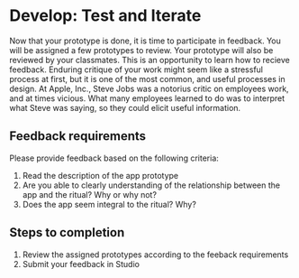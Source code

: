 # Develop: Test and Iterate

Now that your prototype is done, it is time to participate in feedback. You will be assigned a few prototypes to review. Your prototype will also be reviewed by your classmates. This is an opportunity to learn how to recieve feedback. Enduring critique of your work might seem like a stressful process at first, but it is one of the most common, and useful processes in design. At Apple, Inc., Steve Jobs was a notorius critic on employees work, and at times vicious. What many employees learned to do was to interpret what Steve was saying, so they could elicit useful information.

## Feedback requirements

Please provide feedback based on the following criteria:

1. Read the description of the app prototype
2. Are you able to clearly understanding of the relationship between the app and the ritual? Why or why not?
3. Does the app seem integral to the ritual? Why? 

## Steps to completion

1. Review the assigned prototypes according to the feeback requirements
2. Submit your feedback in Studio 



